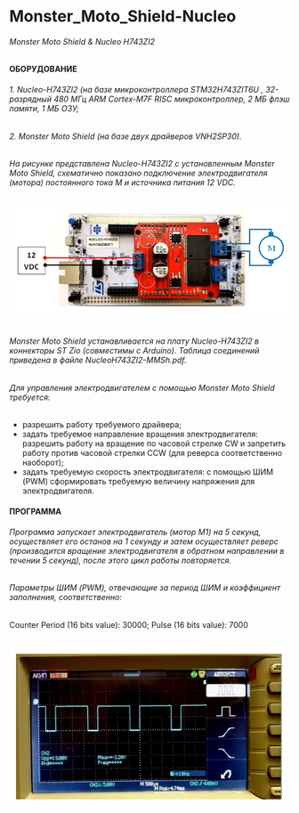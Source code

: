# Monster_Moto_Shield-Nucleo
###### Monster Moto Shield &amp; Nucleo H743ZI2
####     ОБОРУДОВАНИЕ
###### 1. Nucleo-H743ZI2 (на базе микроконтроллера STM32H743ZIT6U , 32-разрядный 480 МГц ARM Cortex-M7F RISC микроконтроллер, 2 МБ флэш памяти, 1 МБ ОЗУ;
###### 2. Monster Moto Shield (на базе двух драйверов VNH2SP30).
###### На рисунке представлена Nucleo-H743ZI2 с установленным Monster Moto Shield, схематично показано подключение электродвигателя (мотора) постоянного тока М и источника питания 12 VDC.

<div style="display: flex; justify-content: center;">
 <img src="https://github.com/NikolayTatarintsev/Monster_Moto_Shield-Nucleo/blob/main/MMSh_Nucleo_motor.jpg" alt="Image 1" style="width: 600px; height: auto;">
</div>
<br>

###### Monster Moto Shield устанавливается на плату Nucleo-H743ZI2 в коннекторы  ST Zio (совместимы с Arduino). Таблица соединений приведена в файле NucleoH743ZI2-MMSh.pdf. 
###### Для управления электродвигателем с помощью Monster Moto Shield требуется:
- разрешить работу требуемого драйвера;
- задать требуемое направление вращения электродвигателя: разрешить  работу на вращение по часовой стрелке CW и запретить работу против часовой стрелки CCW (для реверса соответственно наоборот);
- задать требуемую скорость электродвигателя: с помощью ШИМ (PWM) сформировать требуемую величину напряжения для электродвигателя.

####   ПРОГРАММА 
###### Программа запускает электродвигатель (мотор М1) на 5 секунд, осуществляет его останов на 1 секунду и затем осуществляет реверс (производится вращение электродвигателя в обратном направлении в течении 5 секунд), после этого цикл работы повторяется.
###### Параметры ШИМ (PWM),  отвечающие за период ШИМ и коэффициент заполнения, соответственно:
Counter Period (16 bits value): 30000; Pulse (16 bits value): 7000

######
<div style="display: flex; justify-content: center;"> 
<img src="https://github.com/NikolayTatarintsev/Monster_Moto_Shield-Nucleo/blob/main/akip_osc1.jpg" alt="Image 1" style="width: 600px; height: auto;">
</div>
<br>
